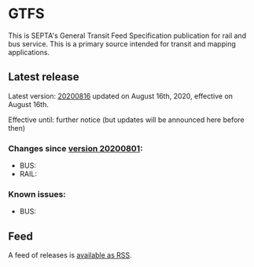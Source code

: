 # GTFS

This is SEPTA's General Transit Feed Specification publication for rail and bus service. This is a primary source intended for transit and mapping applications.

## Latest release

Latest version: [20200816](https://github.com/septadev/GTFS/releases/tag/v202008160) updated on August 16th, 2020, effective on August 16th.

Effective until: further notice (but updates will be announced here before then)

### Changes since [version 20200801](https://github.com/septadev/GTFS/releases/tag/v20200801): 
 
*  BUS:  
*  RAIL: 

### Known issues:

* BUS: 

## Feed

A feed of releases is [available as RSS](https://github.com/septadev/GTFS/releases.atom).

